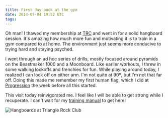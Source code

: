 ```yaml
---
title: First day back at the gym
date: 2014-07-04 19:52 UTC
tags:
---
```


Oh man! I thawed my membership at [TRC](http://trianglerockclub.com) and went in for a solid hangboard session. It's amazing how much more fun and motivating it is to train in a gym compared to at home. The environment just seems more conducive to trying hard and staying psyched.

I went through an ad hoc series of drills, mostly focused around pyramids on the Beastmaker 1000 and a Moonboard. Like earlier workouts, I threw in some walking lockoffs and frenchies for fun. While playing around today, I realized I can lock off on either arm. I'm not quite at 90º, but I'm not that far off. Doing this made me remember my first human flag, which I did at [Progression](http://climbprogression.com) the week before all this started.

This visit today reinvigorated me. I feel like I will be able to get strong while I recuperate. I can't wait for my [training manual](http://rockclimberstrainingmanual.com/) to get here!

![Hangboards at Triangle Rock Club](trc-hangboards.jpg)
